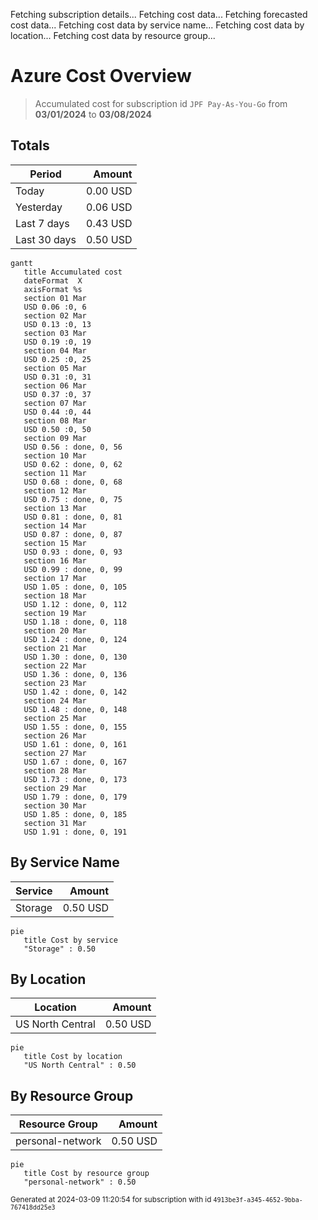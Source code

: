 Fetching subscription details...
Fetching cost data...
Fetching forecasted cost data...
Fetching cost data by service name...
Fetching cost data by location...
Fetching cost data by resource group...
# Azure Cost Overview

> Accumulated cost for subscription id `JPF Pay-As-You-Go` from **03/01/2024** to **03/08/2024**

## Totals

|Period|Amount|
|---|---:|
|Today|0.00 USD|
|Yesterday|0.06 USD|
|Last 7 days|0.43 USD|
|Last 30 days|0.50 USD|

```mermaid
gantt
   title Accumulated cost
   dateFormat  X
   axisFormat %s
   section 01 Mar
   USD 0.06 :0, 6
   section 02 Mar
   USD 0.13 :0, 13
   section 03 Mar
   USD 0.19 :0, 19
   section 04 Mar
   USD 0.25 :0, 25
   section 05 Mar
   USD 0.31 :0, 31
   section 06 Mar
   USD 0.37 :0, 37
   section 07 Mar
   USD 0.44 :0, 44
   section 08 Mar
   USD 0.50 :0, 50
   section 09 Mar
   USD 0.56 : done, 0, 56
   section 10 Mar
   USD 0.62 : done, 0, 62
   section 11 Mar
   USD 0.68 : done, 0, 68
   section 12 Mar
   USD 0.75 : done, 0, 75
   section 13 Mar
   USD 0.81 : done, 0, 81
   section 14 Mar
   USD 0.87 : done, 0, 87
   section 15 Mar
   USD 0.93 : done, 0, 93
   section 16 Mar
   USD 0.99 : done, 0, 99
   section 17 Mar
   USD 1.05 : done, 0, 105
   section 18 Mar
   USD 1.12 : done, 0, 112
   section 19 Mar
   USD 1.18 : done, 0, 118
   section 20 Mar
   USD 1.24 : done, 0, 124
   section 21 Mar
   USD 1.30 : done, 0, 130
   section 22 Mar
   USD 1.36 : done, 0, 136
   section 23 Mar
   USD 1.42 : done, 0, 142
   section 24 Mar
   USD 1.48 : done, 0, 148
   section 25 Mar
   USD 1.55 : done, 0, 155
   section 26 Mar
   USD 1.61 : done, 0, 161
   section 27 Mar
   USD 1.67 : done, 0, 167
   section 28 Mar
   USD 1.73 : done, 0, 173
   section 29 Mar
   USD 1.79 : done, 0, 179
   section 30 Mar
   USD 1.85 : done, 0, 185
   section 31 Mar
   USD 1.91 : done, 0, 191
```

## By Service Name

|Service|Amount|
|---|---:|
|Storage|0.50 USD|

```mermaid
pie
   title Cost by service
   "Storage" : 0.50
```

## By Location

|Location|Amount|
|---|---:|
|US North Central|0.50 USD|

```mermaid
pie
   title Cost by location
   "US North Central" : 0.50
```

## By Resource Group

|Resource Group|Amount|
|---|---:|
|personal-network|0.50 USD|

```mermaid
pie
   title Cost by resource group
   "personal-network" : 0.50
```

<sup>Generated at 2024-03-09 11:20:54 for subscription with id `4913be3f-a345-4652-9bba-767418dd25e3`</sup>
